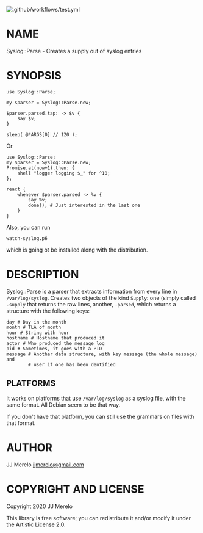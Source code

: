 ![.github/workflows/test.yml](https://github.com/JJ/raku-syslog-parse/workflows/.github/workflows/test.yml/badge.svg)

NAME
====

Syslog::Parse - Creates a supply out of syslog entries

SYNOPSIS
========

```perl6
use Syslog::Parse;

my $parser = Syslog::Parse.new;

$parser.parsed.tap: -> $v {
    say $v;
}

sleep( @*ARGS[0] // 120 );
```

Or

    use Syslog::Parse;
    my $parser = Syslog::Parse.new;
    Promise.at(now+1).then: {
        shell "logger logging $_" for ^10;
    };

    react {
        whenever $parser.parsed -> %v {
            say %v;
            done(); # Just interested in the last one
        }
    }

Also, you can run

    watch-syslog.p6
    
which is going ot be installed along with the distribution.

DESCRIPTION
===========

Syslog::Parse is a parser that extracts information from every line in `/var/log/syslog`. Creates two objects of the kind `Supply`: one (simply called `.supply` that returns the raw lines, another, `.parsed`, which returns a structure with the following keys:

```text
day # Day in the month
month # TLA of month
hour # String with hour
hostname # Hostname that produced it
actor # Who produced the message log
pid # Sometimes, it goes with a PID
message # Another data structure, with key message (the whole message) and
        # user if one has been dentified
```

## PLATFORMS

It works on platforms that use `/var/log/syslog` as a syslog file,
with the same format. All Debian seem to be that way.

If you don't have that platform, you can still use the grammars on
files with that format.

AUTHOR
======

JJ Merelo <jjmerelo@gmail.com>

COPYRIGHT AND LICENSE
=====================

Copyright 2020 JJ Merelo

This library is free software; you can redistribute it and/or modify it under the Artistic License 2.0.

